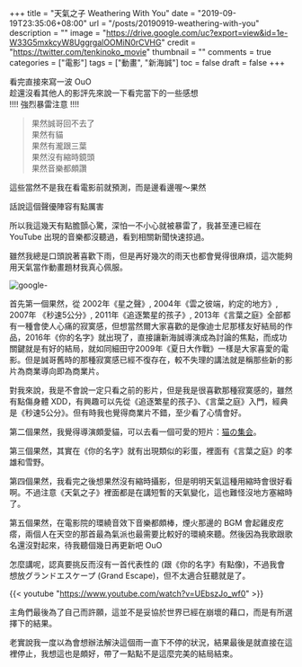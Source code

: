 +++
title = "天氣之子 Weathering With You"
date = "2019-09-19T23:35:06+08:00"
url = "/posts/20190919-weathering-with-you"
description = ""
image = "https://drive.google.com/uc?export=view&id=1e-W33G5mxkcyW8UggrgalOOMiN0rCVHG"
credit = "https://twitter.com/tenkinoko_movie"
thumbnail = ""
comments = true
categories = ["電影"]
tags = ["動畫", "新海誠"]
toc = false
draft = false
+++
<!-- https://drive.google.com/uc?export=view&id=1e-W33G5mxkcyW8UggrgalOOMiN0rCVHG -->

看完直接來寫一波 OuO  
趁還沒看其他人的影評先來說一下看完當下的一些感想  
!!!! 強烈暴雷注意 !!!!

<!--more-->

> 果然誠哥回不去了  
> 果然有貓  
> 果然有瀧跟三葉  
> 果然沒有縮時鏡頭  
> 果然音樂都頗讚

這些當然不是我在看電影前就預測，而是邊看邊喔～果然

話說這個聲優陣容有點厲害

所以我這幾天有點膽顫心驚，深怕一不小心就被暴雷了，我甚至連已經在 YouTube 出現的音樂都沒聽過，看到相關新聞快速掠過。

雖然我總是口頭說著喜歡下雨，但是再好幾次的雨天也都會覺得很麻煩，這次能夠用天氣當作動畫題材我真心佩服。

![google- ](https://drive.google.com/open?id=1e-W33G5mxkcyW8UggrgalOOMiN0rCVHG)

首先第一個果然，從 2002年《星之聲》, 2004年《雲之彼端，約定的地方》, 2007年 《秒速5公分》, 2011年《追逐繁星的孩子》, 2013年《言葉之庭》全部都有一種會使人心痛的寂寞感，但想當然爾大家喜歡的是像迪士尼那樣友好結局的作品，2016年《你的名字》就出現了，直接讓新海誠導演成為討論的焦點，而成功關鍵就是有好的結局，就如同細田守2009年《夏日大作戰》一樣是大家喜愛的電影。但是誠哥舊時的那種寂寞感已經不復存在，較不失理的講法就是稱那些新的影片為商業導向即為商業片。

對我來說，我是不會說一定只看之前的影片，但是我是很喜歡那種寂寞感的，雖然有點傷身體 XDD，有興趣可以先從《追逐繁星的孩子》、《言葉之庭》入門，經典是《秒速5公分》。但有時我也覺得商業片不錯，至少看了心情會好。

第二個果然，我覺得導演頗愛貓，可以去看一個可愛的短片：[猫の集会](https://www.youtube.com/watch?v=wafGAcUim5A)。

第三個果然，其實在《你的名字》就有出現類似的彩蛋，裡面有《言葉之庭》的孝雄和雪野。

第四個果然，我看完之後想果然沒有縮時攝影，但是明明天氣這種用縮時會很好看啊。不過注意《天氣之子》裡面都是在講短暫的天氣變化，這也難怪沒地方塞縮時了。

第五個果然，在電影院的環繞音效下音樂都頗棒，煙火那邊的 BGM 會起雞皮疙瘩，兩個人在天空的那首最為氣派也最需要比較好的環繞來聽。然後因為我歌跟歌名還沒對起來，待我聽個幾日再更新吧 OuO

怎麼講呢，認真要挑反而沒有一首代表性的 (跟《你的名字》有點像)，不過我會想放グランドエスケープ (Grand Escape)，但不太適合狂聽就是了。

{{< youtube "https://www.youtube.com/watch?v=UEbszJo_wf0" >}}

主角們最後為了自己而許願，這並不是妥協於世界已經在崩壞的藉口，而是有所選擇下的結果。

老實說我一度以為會想辦法解決這個雨一直下不停的狀況，結果最後是就直接在這裡停止，我想這也是頗好，帶了一點點不是這麼完美的結局結束。
